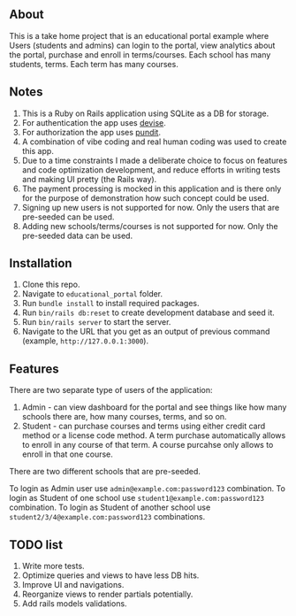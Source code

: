 ## About

This is a take home project that is an educational portal example where Users (students and admins) can login to the portal, view analytics about the portal, purchase and enroll in terms/courses. Each school has many students, terms. Each term has many courses.

## Notes

1) This is a Ruby on Rails application using SQLite as a DB for storage.
2) For authentication the app uses [devise](https://github.com/heartcombo/devise).
3) For authorization the app uses [pundit](https://github.com/varvet/pundit).
4) A combination of vibe coding and real human coding was used to create this app.
5) Due to a time constraints I made a deliberate choice to focus on features and code optimization development, and reduce efforts in writing tests and making UI pretty (the Rails way).
6) The payment processing is mocked in this application and is there only for the purpose of demonstration how such concept could be used.
7) Signing up new users is not supported for now. Only the users that are pre-seeded can be used.
8) Adding new schools/terms/courses is not supported for now. Only the pre-seeded data can be used.

## Installation

1) Clone this repo.
2) Navigate to `educational_portal` folder.
3) Run `bundle install` to install required packages.
4) Run `bin/rails db:reset` to create development database and seed it.
5) Run `bin/rails server` to start the server.
6) Navigate to the URL that you get as an output of previous command (example, `http://127.0.0.1:3000`).

## Features

There are two separate type of users of the application:
1) Admin - can view dashboard for the portal and see things like how many schools there are, how many courses, terms, and so on.
2) Student - can purchase courses and terms using either credit card method or a license code method. A term purchase automatically allows to enroll in any course of that term. A course purcahse only allows to enroll in that one course.

There are two different schools that are pre-seeded.

To login as Admin user use `admin@example.com:password123` combination.
To login as Student of one school use `student1@example.com:password123` combination.
To login as Student of another school use `student2/3/4@example.com:password123` combinations.

## TODO list

1) Write more tests.
2) Optimize queries and views to have less DB hits.
3) Improve UI and navigations.
4) Reorganize views to render partials potentially.
5) Add rails models validations.